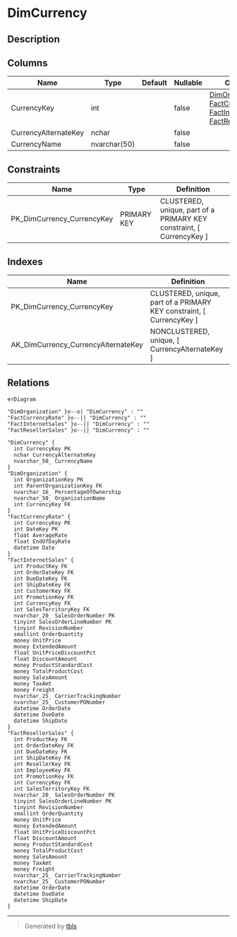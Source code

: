 # DimCurrency

## Description

## Columns

| Name | Type | Default | Nullable | Children | Parents | Comment |
| ---- | ---- | ------- | -------- | -------- | ------- | ------- |
| CurrencyKey | int |  | false | [DimOrganization](DimOrganization.md) [FactCurrencyRate](FactCurrencyRate.md) [FactInternetSales](FactInternetSales.md) [FactResellerSales](FactResellerSales.md) |  |  |
| CurrencyAlternateKey | nchar |  | false |  |  |  |
| CurrencyName | nvarchar(50) |  | false |  |  |  |

## Constraints

| Name | Type | Definition |
| ---- | ---- | ---------- |
| PK_DimCurrency_CurrencyKey | PRIMARY KEY | CLUSTERED, unique, part of a PRIMARY KEY constraint, [ CurrencyKey ] |

## Indexes

| Name | Definition |
| ---- | ---------- |
| PK_DimCurrency_CurrencyKey | CLUSTERED, unique, part of a PRIMARY KEY constraint, [ CurrencyKey ] |
| AK_DimCurrency_CurrencyAlternateKey | NONCLUSTERED, unique, [ CurrencyAlternateKey ] |

## Relations

```mermaid
erDiagram

"DimOrganization" }o--o| "DimCurrency" : ""
"FactCurrencyRate" }o--|| "DimCurrency" : ""
"FactInternetSales" }o--|| "DimCurrency" : ""
"FactResellerSales" }o--|| "DimCurrency" : ""

"DimCurrency" {
  int CurrencyKey PK
  nchar CurrencyAlternateKey
  nvarchar_50_ CurrencyName
}
"DimOrganization" {
  int OrganizationKey PK
  int ParentOrganizationKey FK
  nvarchar_16_ PercentageOfOwnership
  nvarchar_50_ OrganizationName
  int CurrencyKey FK
}
"FactCurrencyRate" {
  int CurrencyKey PK
  int DateKey PK
  float AverageRate
  float EndOfDayRate
  datetime Date
}
"FactInternetSales" {
  int ProductKey FK
  int OrderDateKey FK
  int DueDateKey FK
  int ShipDateKey FK
  int CustomerKey FK
  int PromotionKey FK
  int CurrencyKey FK
  int SalesTerritoryKey FK
  nvarchar_20_ SalesOrderNumber PK
  tinyint SalesOrderLineNumber PK
  tinyint RevisionNumber
  smallint OrderQuantity
  money UnitPrice
  money ExtendedAmount
  float UnitPriceDiscountPct
  float DiscountAmount
  money ProductStandardCost
  money TotalProductCost
  money SalesAmount
  money TaxAmt
  money Freight
  nvarchar_25_ CarrierTrackingNumber
  nvarchar_25_ CustomerPONumber
  datetime OrderDate
  datetime DueDate
  datetime ShipDate
}
"FactResellerSales" {
  int ProductKey FK
  int OrderDateKey FK
  int DueDateKey FK
  int ShipDateKey FK
  int ResellerKey FK
  int EmployeeKey FK
  int PromotionKey FK
  int CurrencyKey FK
  int SalesTerritoryKey FK
  nvarchar_20_ SalesOrderNumber PK
  tinyint SalesOrderLineNumber PK
  tinyint RevisionNumber
  smallint OrderQuantity
  money UnitPrice
  money ExtendedAmount
  float UnitPriceDiscountPct
  float DiscountAmount
  money ProductStandardCost
  money TotalProductCost
  money SalesAmount
  money TaxAmt
  money Freight
  nvarchar_25_ CarrierTrackingNumber
  nvarchar_25_ CustomerPONumber
  datetime OrderDate
  datetime DueDate
  datetime ShipDate
}
```

---

> Generated by [tbls](https://github.com/k1LoW/tbls)
